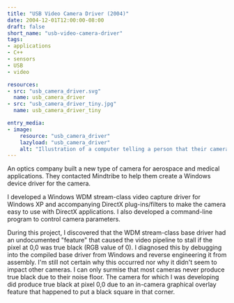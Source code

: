 ```yaml
---
title: "USB Video Camera Driver (2004)"
date: 2004-12-01T12:00:00-08:00
draft: false
short_name: "usb-video-camera-driver"
tags: 
- applications
- C++
- sensors
- USB
- video

resources:
- src: "usb_camera_driver.svg"
  name: usb_camera_driver
- src: "usb_camera_driver_tiny.jpg"
  name: usb_camera_driver_tiny

entry_media:
- image:
    resource: "usb_camera_driver"
    lazyload: "usb_camera_driver"
    alt: "Illustration of a computer telling a person that their camera driver cannot be found and asking them if they would like to try writing one"
---
```

An optics company built a new type of camera for aerospace and medical applications. They contacted Mindtribe to help them create a Windows device driver for the camera.

I developed a Windows WDM stream-class video capture driver for Windows XP and accompanying DirectX plug-ins/filters to make the camera easy to use with DirectX applications. I also developed a command-line program to control camera parameters.

During this project, I discovered that the WDM stream-class base driver had an undocumented "feature" that caused the video pipeline to stall if the pixel at 0,0 was true black (RGB value of 0). I diagnosed this by debugging into the compiled base driver from Windows and reverse engineering it from assembly. I'm still not certain why this occurred nor why it didn't seem to impact other cameras. I can only surmise that most cameras never produce true black due to their noise floor. The camera for which I was developing did produce true black at pixel 0,0 due to an in-camera graphical overlay feature that happened to put a black square in that corner.

